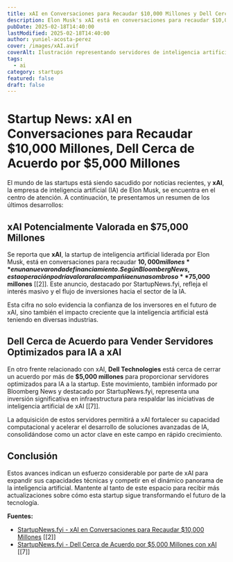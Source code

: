 ```yaml
---
title: xAI en Conversaciones para Recaudar $10,000 Millones y Dell Cerca de Acuerdo por $5,000 Millones en Servidores AI
description: Elon Musk's xAI está en conversaciones para recaudar $10,000 millones, lo que podría valorar a la empresa en $75,000 millones. Además, Dell Technologies está cerca de cerrar un acuerdo por más de $5,000 millones para proporcionar servidores optimizados para IA.
pubDate: 2025-02-18T14:40:00
lastModified: 2025-02-18T14:40:00
author: yuniel-acosta-perez
cover: /images/xAI.avif
coverAlt: Ilustración representando servidores de inteligencia artificial y el logo de xAI.
tags:
  - ai
category: startups
featured: false
draft: false
---
```

# Startup News: xAI en Conversaciones para Recaudar $10,000 Millones, Dell Cerca de Acuerdo por $5,000 Millones

El mundo de las startups está siendo sacudido por noticias recientes, y **xAI**, la empresa de inteligencia artificial (IA) de Elon Musk, se encuentra en el centro de atención. A continuación, te presentamos un resumen de los últimos desarrollos:

## xAI Potencialmente Valorada en $75,000 Millones

Se reporta que **xAI**, la startup de inteligencia artificial liderada por Elon Musk, está en conversaciones para recaudar **$10,000 millones** en una nueva ronda de financiamiento. Según Bloomberg News, esta operación podría valorar a la compañía en un asombroso **$75,000 millones** [[2]]. Este anuncio, destacado por StartupNews.fyi, refleja el interés masivo y el flujo de inversiones hacia el sector de la IA.

Esta cifra no solo evidencia la confianza de los inversores en el futuro de xAI, sino también el impacto creciente que la inteligencia artificial está teniendo en diversas industrias.

## Dell Cerca de Acuerdo para Vender Servidores Optimizados para IA a xAI

En otro frente relacionado con xAI, **Dell Technologies** está cerca de cerrar un acuerdo por más de **$5,000 millones** para proporcionar servidores optimizados para IA a la startup. Este movimiento, también informado por Bloomberg News y destacado por StartupNews.fyi, representa una inversión significativa en infraestructura para respaldar las iniciativas de inteligencia artificial de xAI [[7]].

La adquisición de estos servidores permitirá a xAI fortalecer su capacidad computacional y acelerar el desarrollo de soluciones avanzadas de IA, consolidándose como un actor clave en este campo en rápido crecimiento.

## Conclusión

Estos avances indican un esfuerzo considerable por parte de xAI para expandir sus capacidades técnicas y competir en el dinámico panorama de la inteligencia artificial. Mantente al tanto de este espacio para recibir más actualizaciones sobre cómo esta startup sigue transformando el futuro de la tecnología.

**Fuentes:**

- [StartupNews.fyi - xAI en Conversaciones para Recaudar $10,000 Millones](https://startupnews.fyi/2025/02/16/elon-musks-xai-in-talks-to-raise-10-billion-at-75-billion-valuation/) [[2]]
- [StartupNews.fyi - Dell Cerca de Acuerdo por $5,000 Millones con xAI](https://startupnews.fyi/2025/02/15/dell-nears-deal-to-sell-5-billion-in-ai-servers-to-xai/) [[7]]
